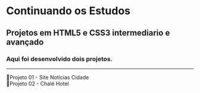 # Continuando os Estudos

## Projetos em HTML5 e CSS3 intermediario e avançado


### Aqui foi desenvolvido dois projetos.

***

🚀Projeto 01 - Site Notícias Cidade<br>
🚀Projeto 02 - Chalé Hotel<br>



